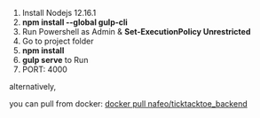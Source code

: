 1. Install Nodejs 12.16.1
2. **npm install --global gulp-cli**
3. Run Powershell as Admin & **Set-ExecutionPolicy Unrestricted**
4. Go to project folder
5. **npm install**
6. **gulp serve** to Run
7. PORT: 4000 

alternatively,

you can pull from docker: [docker pull nafeo/ticktacktoe_backend](url)